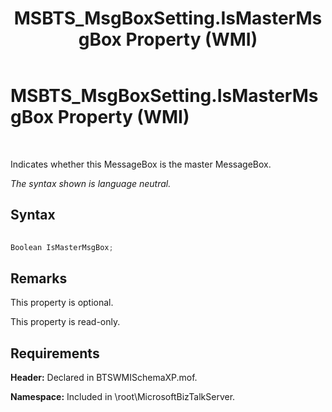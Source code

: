 ﻿---
title: MSBTS_MsgBoxSetting.IsMasterMsgBox Property (WMI)
TOCTitle: MSBTS_MsgBoxSetting.IsMasterMsgBox Property (WMI)
ms:assetid: 5dc9d843-f7dd-4f50-a13d-e1bca0969e77
ms:mtpsurl: https://msdn.microsoft.com/library/Aa560393(v=BTS.80)
ms:contentKeyID: 51528349
ms.date: 08/30/2017
mtps_version: v=BTS.80
---

# MSBTS\_MsgBoxSetting.IsMasterMsgBox Property (WMI)

 

Indicates whether this MessageBox is the master MessageBox.

*The syntax shown is language neutral.*

## Syntax

```C#
  
Boolean IsMasterMsgBox;  
```

## Remarks

This property is optional.

This property is read-only.

## Requirements

**Header:** Declared in BTSWMISchemaXP.mof.

**Namespace:** Included in \\root\\MicrosoftBizTalkServer.


